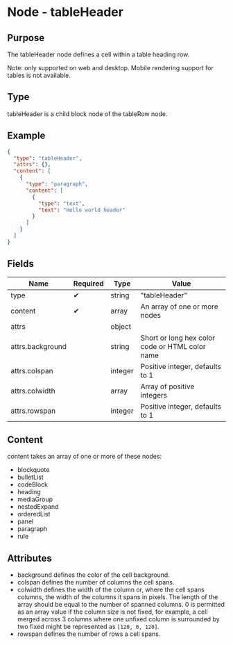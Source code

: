 # Node - tableHeader

## Purpose

The tableHeader node defines a cell within a table heading row.

Note: only supported on web and desktop. Mobile rendering support for tables is not available.

## Type

tableHeader is a child block node of the tableRow node.

## Example

```json
{
  "type": "tableHeader",
  "attrs": {},
  "content": [
    {
      "type": "paragraph",
      "content": [
        {
          "type": "text",
          "text": "Hello world header"
        }
      ]
    }
  ]
}
```

## Fields

| Name | Required | Type | Value |
| --- | --- | --- | --- |
| type | ✔ | string | "tableHeader" |
| content | ✔ | array | An array of one or more nodes |
| attrs | | object | |
| attrs.background | | string | Short or long hex color code or HTML color name |
| attrs.colspan | | integer | Positive integer, defaults to 1 |
| attrs.colwidth | | array | Array of positive integers |
| attrs.rowspan | | integer | Positive integer, defaults to 1 |

## Content

content takes an array of one or more of these nodes:

* blockquote
* bulletList
* codeBlock
* heading
* mediaGroup
* nestedExpand
* orderedList
* panel
* paragraph
* rule

## Attributes

* background defines the color of the cell background.
* colspan defines the number of columns the cell spans.
* colwidth defines the width of the column or, where the cell spans columns, the width of the columns it spans in pixels. The length of the array should be equal to the number of spanned columns. 0 is permitted as an array value if the column size is not fixed, for example, a cell merged across 3 columns where one unfixed column is surrounded by two fixed might be represented as `[120, 0, 120]`.
* rowspan defines the number of rows a cell spans.